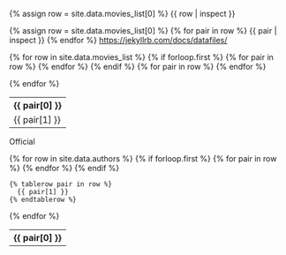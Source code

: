 

{% assign row = site.data.movies_list[0] %}
{{ row | inspect }}


{% assign row = site.data.movies_list[0] %}
{% for pair in row %}
  {{ pair | inspect }}
{% endfor %}
https://jekyllrb.com/docs/datafiles/



<table class="table-sortable">
  {% for row in site.data.movies_list %}
  {% if forloop.first %}
  <tr>
    {% for pair in row %}
    <th>{{ pair[0] }}</th>
    {% endfor %}
  </tr>
  {% endif %}

  <tr>
    {% for pair in row %}
    <td>{{ pair[1] }}</td>
    {% endfor %}
  </tr>

  {% endfor %}

</table>

Official
<table>
  {% for row in site.data.authors %}
    {% if forloop.first %}
    <tr>
      {% for pair in row %}
        <th>{{ pair[0] }}</th>
      {% endfor %}
    </tr>
    {% endif %}

    {% tablerow pair in row %}
      {{ pair[1] }}
    {% endtablerow %}
  {% endfor %}
</table>